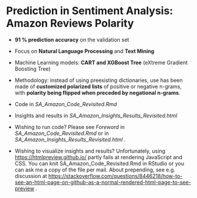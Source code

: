 # Prediction in Sentiment Analysis: Amazon Reviews Polarity

* **91 % prediction accuracy** on the validation set

* Focus on **Natural Language Processing** and **Text Mining**
* Machine Learning models: **CART and XGBoost Tree** (eXtreme Gradient Boosting Tree)
* Methodology: instead of using preexisting dictionaries, use has been made of **customized polarized lists** of positive or negative n-grams, with **polarity being flipped when preceded by negational n-grams**.
* Code in *SA_Amazon_Code_Revisited.Rmd* 
* Insights and results in *SA_Amazon_Insights_Results_Revisited.html*
* Wishing to run code? Please see *Foreword* in *SA_Amazon_Code_Revisited.Rmd*  or in *SA_Amazon_Insights_Results_Revisited.html* .
* Wishing to visualize insights and results? Unfortunately, using https://htmlpreview.github.io/ partly fails at rendering JavaScript and CSS. You can knit SA_Amazon_Code_Revisited.Rmd in RStudio or you can ask me a copy of the file per mail.
About prepending, see e.g. discussion at https://stackoverflow.com/questions/8446218/how-to-see-an-html-page-on-github-as-a-normal-rendered-html-page-to-see-preview .

